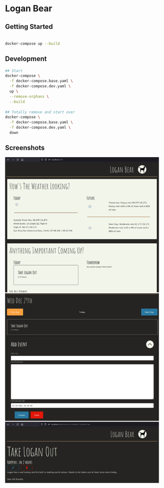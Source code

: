 # Logan Bear

## Getting Started

```sh

docker-compose up --build
```

## Development

```sh
## Start
docker-compose \
  -f docker-compose.base.yaml \
  -f docker-compose.dev.yaml \
  up \
  --remove-orphans \
  --build

## Totally remove and start over
docker-compose \
  -f docker-compose.base.yaml \
  -f docker-compose.dev.yaml \
  down
```

## Screenshots

![90s Homepage](./artifacts/homepage.png)
![List Events By Day](./artifacts/list-creat.png)
![CRUD Event](./artifacts/single-event.png)
